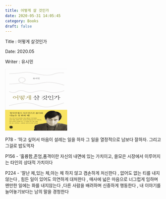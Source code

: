 ```yaml
---
title: 어떻게 살 것인가
date: 2020-05-31 14:05:45
category: Books
draft: false
---
```


Title : 어떻게 살것인가

Date: 2020.05

Writer : 유시민

<img src="https://github.com/superbderrick/Blog/blob/master/content/blog/Books/logos/howcanwelive.png?raw=true" width="200" height="200" />

>>
>>

 

P78 - ‘하고 싶어서 마음이 설레는 일을 하자 그 일을 열정적으로 남보다 잘하자. 그리고 그걸로 밥도먹자

P156 - ‘훌륭함,존엄,품격이란 자신의 내면에 있는 가치이고, 쓸모은 시장에서 이루어지는 타인의 상대적 가치이다

P224 - '잘난 체,있는 체,아는 체 하지 않고 겸손하게 처신한다 , 없어도 없는 티를 내지 않는다 , 힘든 일이 있어도 의연하게 대처한다 , 매사에 넓은 마음으로 너그럽게 임하며 왠만한 일에는 
화를 내지않는다 ,다른 사람을 배려하며 신중하게 행동한다 , 내 이야기를 늘어놓기보다는 남의 말을 경청한다